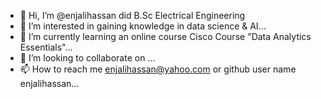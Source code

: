 - 👋 Hi, I’m @enjalihassan did B.Sc Electrical Engineering
- 👀 I’m interested in gaining knowledge in data science & AI...
- 🌱 I’m currently learning an online course Cisco Course "Data Analytics Essentials"...
- 💞️ I’m looking to collaborate on ...
- 📫 How to reach me enjalihassan@yahoo.com or github user name enjalihassan...

<!---
enjalihassan/enjalihassan is a ✨ special ✨ repository because its `README.md` (this file) appears on your GitHub profile.
You can click the Preview link to take a look at your changes.
--->
